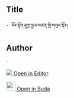 ## Title
	- རོང་སྟོན་ཤཱཀྱ་རྒྱལ་མཚན་གྱི་གསུང་སྐོར།

## Author
	- 



[<img src="https://img.icons8.com/color/25/000000/edit-property.png"> Open in Editor](http://editor.openpecha.org/P000755)

[<img width="25" src="https://library.bdrc.io/icons/BUDA-small.svg"> Open in Buda](https://library.bdrc.io/show/bdr:IE0OPP000755)
